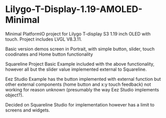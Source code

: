 # Lilygo-T-Display-1.19-AMOLED-Minimal


Minimal PlatformIO project for Lilygo T-display S3 1.19 inch OLED with touch.  Project includes LVGL V8.3.11.

Basic version demos screen in Portrait, with simple button, slider, touch coodinates and Home button functionality

Squareline Project Basic Example included with the above functionality, however all but the slider value implemented external to Squareline.

Eez Studio Example has the button implemented with external function but other external components (home button and x:y touch feedback) not working for reason unknown (presumably the way Eez Studio implements object?).

Decided on Squareline Studio for implementation however has a limit to screens and widgets.  
